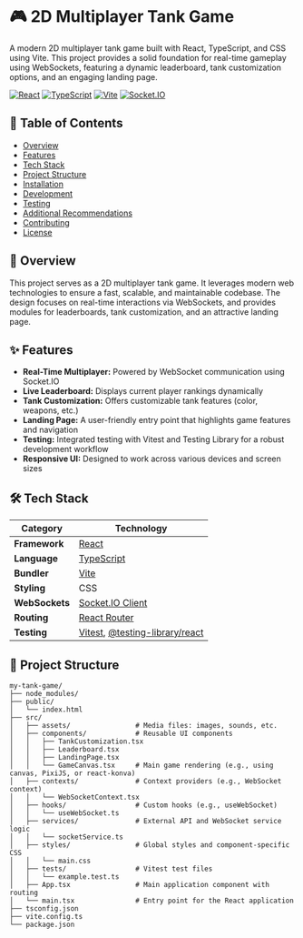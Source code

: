 # 🎮 2D Multiplayer Tank Game

A modern 2D multiplayer tank game built with React, TypeScript, and CSS using Vite. This project provides a solid foundation for real-time gameplay using WebSockets, featuring a dynamic leaderboard, tank customization options, and an engaging landing page.

[![React](https://img.shields.io/badge/React-19.0.0-61DAFB?style=flat&logo=react)](https://reactjs.org/)
[![TypeScript](https://img.shields.io/badge/TypeScript-5.7.2-3178C6?style=flat&logo=typescript)](https://www.typescriptlang.org/)
[![Vite](https://img.shields.io/badge/Vite-6.2.0-646CFF?style=flat&logo=vite)](https://vitejs.dev/)
[![Socket.IO](https://img.shields.io/badge/Socket.IO-4.8.1-010101?style=flat&logo=socket.io)](https://socket.io/)

## 📑 Table of Contents

- [Overview](#-overview)
- [Features](#-features)
- [Tech Stack](#-tech-stack)
- [Project Structure](#-project-structure)
- [Installation](#-installation)
- [Development](#-development)
- [Testing](#-testing)
- [Additional Recommendations](#-additional-recommendations)
- [Contributing](#-contributing)
- [License](#-license)

## 🔭 Overview

This project serves as a 2D multiplayer tank game. It leverages modern web technologies to ensure a fast, scalable, and maintainable codebase. The design focuses on real-time interactions via WebSockets, and provides modules for leaderboards, tank customization, and an attractive landing page.

## ✨ Features

- **Real-Time Multiplayer:** Powered by WebSocket communication using Socket.IO
- **Live Leaderboard:** Displays current player rankings dynamically
- **Tank Customization:** Offers customizable tank features (color, weapons, etc.)
- **Landing Page:** A user-friendly entry point that highlights game features and navigation
- **Testing:** Integrated testing with Vitest and Testing Library for a robust development workflow
- **Responsive UI:** Designed to work across various devices and screen sizes

## 🛠 Tech Stack

| Category | Technology |
|----------|------------|
| **Framework** | [React](https://reactjs.org/) |
| **Language** | [TypeScript](https://www.typescriptlang.org/) |
| **Bundler** | [Vite](https://vitejs.dev/) |
| **Styling** | CSS |
| **WebSockets** | [Socket.IO Client](https://socket.io/docs/v4/client-api/) |
| **Routing** | [React Router](https://reactrouter.com/) |
| **Testing** | [Vitest](https://vitest.dev/), [@testing-library/react](https://testing-library.com/docs/react-testing-library/intro/) |

## 📂 Project Structure

```plaintext
my-tank-game/
├── node_modules/
├── public/
│   └── index.html
├── src/
│   ├── assets/                # Media files: images, sounds, etc.
│   ├── components/            # Reusable UI components
│   │   ├── TankCustomization.tsx
│   │   ├── Leaderboard.tsx
│   │   ├── LandingPage.tsx
│   │   └── GameCanvas.tsx     # Main game rendering (e.g., using canvas, PixiJS, or react-konva)
│   ├── contexts/              # Context providers (e.g., WebSocket context)
│   │   └── WebSocketContext.tsx
│   ├── hooks/                 # Custom hooks (e.g., useWebSocket)
│   │   └── useWebSocket.ts
│   ├── services/              # External API and WebSocket service logic
│   │   └── socketService.ts
│   ├── styles/                # Global styles and component-specific CSS
│   │   └── main.css
│   ├── tests/                 # Vitest test files
│   │   └── example.test.ts
│   ├── App.tsx                # Main application component with routing
│   └── main.tsx               # Entry point for the React application
├── tsconfig.json
├── vite.config.ts
└── package.json
